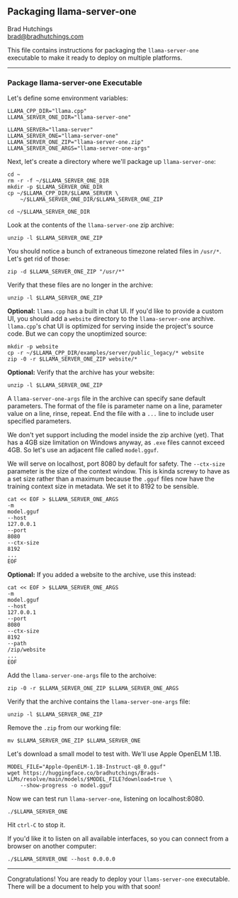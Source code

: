 ## Packaging llama-server-one

Brad Hutchings<br/>
brad@bradhutchings.com

This file contains instructions for packaging the `llama-server-one` executable to make it ready to deploy on multiple platforms.

---
### Package llama-server-one Executable

Let's define some environment variables:
```
LLAMA_CPP_DIR="llama.cpp"
LLAMA_SERVER_ONE_DIR="llama-server-one"

LLAMA_SERVER="llama-server"
LLAMA_SERVER_ONE="llama-server-one"
LLAMA_SERVER_ONE_ZIP="llama-server-one.zip"
LLAMA_SERVER_ONE_ARGS="llama-server-one-args"
```

Next, let's create a directory where we'll package up `llama-server-one`:
```
cd ~
rm -r -f ~/$LLAMA_SERVER_ONE_DIR
mkdir -p $LLAMA_SERVER_ONE_DIR
cp ~/$LLAMA_CPP_DIR/$LLAMA_SERVER \
    ~/$LLAMA_SERVER_ONE_DIR/$LLAMA_SERVER_ONE_ZIP

cd ~/$LLAMA_SERVER_ONE_DIR
```

Look at the contents of the `llama-server-one` zip archive:
```
unzip -l $LLAMA_SERVER_ONE_ZIP 
```

You should notice a bunch of extraneous timezone related files in `/usr/*`. Let's get rid of those:
```
zip -d $LLAMA_SERVER_ONE_ZIP "/usr/*"
```

Verify that these files are no longer in the archive:
```
unzip -l $LLAMA_SERVER_ONE_ZIP 
```

**Optional:** `llama.cpp` has a built in chat UI. If you'd like to provide a custom UI, you should add a `website` directory to the `llama-server-one` archive. `llama.cpp`'s chat UI is optimized for serving inside the project's source code. But we can copy the unoptimized source:
```
mkdir -p website
cp -r ~/$LLAMA_CPP_DIR/examples/server/public_legacy/* website
zip -0 -r $LLAMA_SERVER_ONE_ZIP website/*
```

**Optional:** Verify that the archive has your website:
```
unzip -l $LLAMA_SERVER_ONE_ZIP 
```

A `llama-server-one-args` file in the archive can specify sane default parameters. The format of the file is parameter name on a line, parameter value on a line, rinse, repeat. End the file with a `...` line to include user specified parameters.

We don't yet support including the model inside the zip archive (yet). That has a 4GB size limitation on Windows anyway, as `.exe` files cannot exceed 4GB. So let's use an adjacent file called `model.gguf`.

We will serve on localhost, port 8080 by default for safety. The `--ctx-size` parameter is the size of the context window. This is kinda screwy to have as a set size rather than a maximum because the `.gguf` files now have the training context size in metadata. We set it to 8192 to be sensible.
```
cat << EOF > $LLAMA_SERVER_ONE_ARGS
-m
model.gguf
--host
127.0.0.1
--port
8080
--ctx-size
8192
...
EOF
```

**Optional:** If you added a website to the archive, use this instead:
```
cat << EOF > $LLAMA_SERVER_ONE_ARGS
-m
model.gguf
--host
127.0.0.1
--port
8080
--ctx-size
8192
--path
/zip/website
...
EOF
```

Add the `llama-server-one-args` file to the archoive:
```
zip -0 -r $LLAMA_SERVER_ONE_ZIP $LLAMA_SERVER_ONE_ARGS
```

Verify that the archive contains the `llama-server-one-args` file:
```
unzip -l $LLAMA_SERVER_ONE_ZIP 
```

Remove the `.zip` from our working file:
```
mv $LLAMA_SERVER_ONE_ZIP $LLAMA_SERVER_ONE
```

Let's download a small model to test with. We'll use Apple OpenELM 1.1B.
```
MODEL_FILE="Apple-OpenELM-1.1B-Instruct-q8_0.gguf"
wget https://huggingface.co/bradhutchings/Brads-LLMs/resolve/main/models/$MODEL_FILE?download=true \
    --show-progress -o model.gguf
```

Now we can test run `llama-server-one`, listening on localhost:8080.
```
./$LLAMA_SERVER_ONE
```

Hit `ctrl-C` to stop it.

If you'd like it to listen on all available interfaces, so you can connect from a browser on another computer:
```
./$LLAMA_SERVER_ONE --host 0.0.0.0
```
---
Congratulations! You are ready to deploy your `llams-server-one` executable. There will be a document to help you with that soon!

